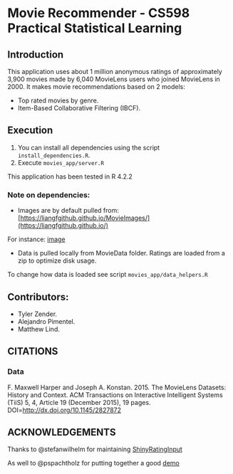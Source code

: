 # Movie Recommender - CS598 Practical Statistical Learning

## Introduction

This application uses about 1 million anonymous ratings of approximately 3,900 movies made by 6,040 MovieLens users who joined MovieLens in 2000. It makes movie recommendations 
based on 2 models:

- Top rated movies by genre.
- Item-Based Collaborative Filtering (IBCF).

## Execution

1. You can install all dependencies using the script ```install_dependencies.R```.
2. Execute ```movies_app/server.R```

This application has been tested in R 4.2.2

### Note on dependencies:

- Images are by default pulled from: [https://liangfgithub.github.io/MovieImages/](https://liangfgithub.github.io/)

For instance: [image](https://liangfgithub.github.io/MovieImages/1.jpg)

- Data is pulled locally from MovieData folder. Ratings are loaded from a zip 
to optimize disk usage.

To change how data is loaded see script ```movies_app/data_helpers.R```

## Contributors:

- Tyler Zender.
- Alejandro Pimentel.
- Matthew Lind.

## CITATIONS

### Data

F. Maxwell Harper and Joseph A. Konstan. 2015. The MovieLens Datasets: History
and Context. ACM Transactions on Interactive Intelligent Systems (TiiS) 5, 4,
Article 19 (December 2015), 19 pages. DOI=http://dx.doi.org/10.1145/2827872

## ACKNOWLEDGEMENTS

Thanks to @stefanwilhelm for maintaining [ShinyRatingInput](https://github.com/stefanwilhelm/ShinyRatingInput)

As well to @pspachtholz for putting together a good [demo](https://github.com/pspachtholz/BookRecommender) 